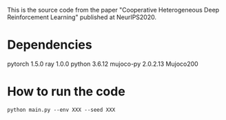 This is the source code from the paper "Cooperative Heterogeneous Deep Reinforcement Learning" published at NeurIPS2020.
# Dependencies
pytorch 1.5.0
ray 1.0.0
python 3.6.12
mujoco-py 2.0.2.13
Mujoco200

# How to run the code
`python main.py --env XXX --seed XXX`